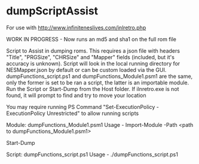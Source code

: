 # dumpScriptAssist
For use with http://www.infiniteneslives.com/inlretro.php


WORK IN PROGRESS - Now runs an md5 and  sha1 on the full rom file


Script to Assist in dumping roms.  This requires a json file with headers "Title", "PRGSize", "CHRSize" and "Mapper" fields (included, but it's accuracy is unknown).  Script will look in the local running directory for NESMapper.json by default or can be custom loaded via the GUI.  dumpFunctions_script.ps1 and dumpFunctions_Module1.psm1 are the same, only the former is set to be ran a script, the latter is an importable module.  Run the Script or Start-Dump from the Host folder. If ilnretro.exe is not found, it will prompt to find and try to move your location 


You may require running PS Command "Set-ExecutionPolicy -ExecutionPolicy Unrestricted" to allow running scripts

Module:
dumpFunctions_Module1.psm1
Usage -
Import-Module -Path \<path to dumpFunctions_Module1.psm1\> 

Start-Dump

Script:
dumpFunctions_script.ps1 
Usage -
./dumpFunctions_script.ps1 
